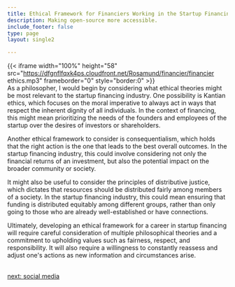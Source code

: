 ```yaml
---
title: Ethical Framework for Financiers Working in the Startup Financing  Industry
description: Making open-source more accessible.
include_footer: false
type: page
layout: single2

---
```


{{< iframe width="100%" height="58" src="https://dfgnflfqxk4ps.cloudfront.net/Rosamund/financier/financier ethics.mp3" frameborder="0" style="border:0" >}}<br>
As a philosopher, I would begin by considering what ethical theories might be most relevant to the startup financing industry. One possibility is Kantian ethics, which focuses on the moral imperative to always act in ways that respect the inherent dignity of all individuals. In the context of financing, this might mean prioritizing the needs of the founders and employees of the startup over the desires of investors or shareholders.

Another ethical framework to consider is consequentialism, which holds that the right action is the one that leads to the best overall outcomes. In the startup financing industry, this could involve considering not only the financial returns of an investment, but also the potential impact on the broader community or society.

It might also be useful to consider the principles of distributive justice, which dictates that resources should be distributed fairly among members of a society. In the startup financing industry, this could mean ensuring that funding is distributed equitably among different groups, rather than only going to those who are already well-established or have connections.

Ultimately, developing an ethical framework for a career in startup financing will require careful consideration of multiple philosophical theories and a commitment to upholding values such as fairness, respect, and responsibility. It will also require a willingness to constantly reassess and adjust one's actions as new information and circumstances arise.

<br>
<a href="https://workdojos.com/financier/social">next: social media</a>
</p>